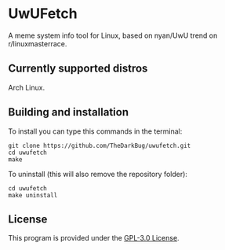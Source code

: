 # UwUFetch

A meme system info tool for Linux, based on nyan/UwU trend on r/linuxmasterrace.

## Currently supported distros

Arch Linux.

## Building and installation

To install you can type this commands in the terminal:

```shell
git clone https://github.com/TheDarkBug/uwufetch.git
cd uwufetch
make
```

To uninstall (this will also remove the repository folder):

```shell
cd uwufetch
make uninstall
```

## License

This program is provided under the [GPL-3.0 License](https://github.com/TheDarkBug/uwufetch/LICENSE).

# 
